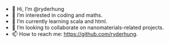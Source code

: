 - 👋 Hi, I’m @ryderhung
- 👀 I’m interested in coding and maths.
- 🌱 I’m currently learning scala and html.
- 💞️ I’m looking to collaborate on nanomaterials-related projects.
- 📫 How to reach me: https://github.com/ryderhung.

<!---
ryderhung/ryderhung is a ✨ special ✨ repository because its `README.md` (this file) appears on your GitHub profile.
You can click the Preview link to take a look at your changes.
--->
